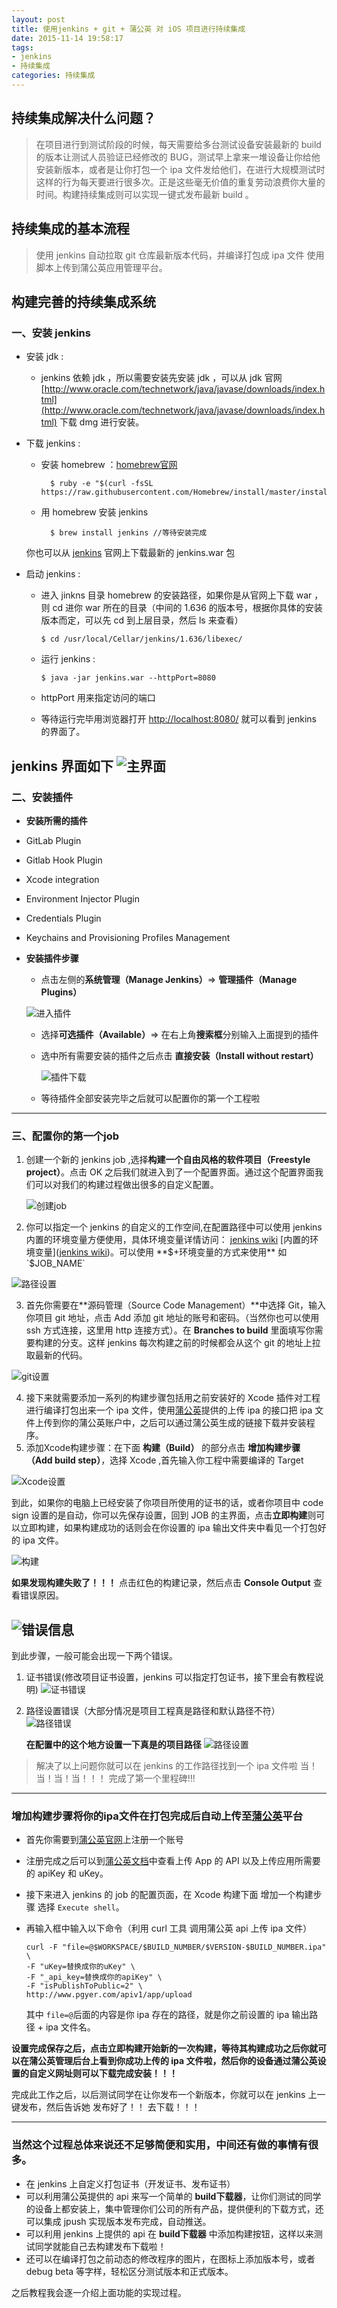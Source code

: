 ```yaml
---
layout: post
title: 使用jenkins + git + 蒲公英 对 iOS 项目进行持续集成
date: 2015-11-14 19:58:17
tags:
- jenkins
- 持续集成
categories: 持续集成
---
```


## 持续集成解决什么问题？
>在项目进行到测试阶段的时候，每天需要给多台测试设备安装最新的 build 的版本让测试人员验证已经修改的 BUG，测试早上拿来一堆设备让你给他安装新版本，或者是让你打包一个 ipa 文件发给他们，在进行大规模测试时这样的行为每天要进行很多次。正是这些毫无价值的重复劳动浪费你大量的时间。构建持续集成则可以实现一键式发布最新 build 。

## 持续集成的基本流程
>使用 jenkins 自动拉取 git 仓库最新版本代码，并编译打包成 ipa 文件 使用脚本上传到蒲公英应用管理平台。



## 构建完善的持续集成系统
### 一、安装 jenkins
* 安装 jdk : 
	* jenkins 依赖 jdk ，所以需要安装先安装 jdk ，可以从 jdk 官网 [http://www.oracle.com/technetwork/java/javase/downloads/index.html](http://www.oracle.com/technetwork/java/javase/downloads/index.html) 下载 dmg 进行安装。
* 下载 jenkins : 

	* 安装 homebrew ：[homebrew官网](http://brew.sh/)
			
			$ ruby -e "$(curl -fsSL https://raw.githubusercontent.com/Homebrew/install/master/install)"
	* 用 homebrew 安装 jenkins

			$ brew install jenkins //等待安装完成
	
	你也可以从 [jenkins](http://jenkins-ci.org/) 官网上下载最新的 jenkins.war 包
	
* 启动 jenkins :
  
	* 进入 jinkns 目录 homebrew 的安装路径，如果你是从官网上下载 war ，则 cd 进你 war 所在的目录（中间的 1.636 的版本号，根据你具体的安装版本而定，可以先 cd 到上层目录，然后 ls 来查看）
	
		`$ cd /usr/local/Cellar/jenkins/1.636/libexec/`		 		
	* 运行 jenkins :
	 	
		`$ java -jar jenkins.war --httpPort=8080`
	
	* httpPort 用来指定访问的端口

	* 等待运行完毕用浏览器打开 [http://localhost:8080/](http://localhost:8080/) 就可以看到 jenkins 的界面了。

jenkins 界面如下
![主界面](http://7xo9cc.com1.z0.glb.clouddn.com/blog_jenkins_home)
----------------------
### 二、安装插件
*  **安装所需的插件**  
 * GitLab Plugin
 * Gitlab Hook Plugin
 * Xcode integration
 * Environment Injector Plugin
 * Credentials Plugin
 * Keychains and Provisioning Profiles Management
 
 
* **安装插件步骤**
	* 点击左侧的**系统管理（Manage Jenkins）**=> **管理插件（Manage Plugins）**

     ![进入插件](http://7xo9cc.com1.z0.glb.clouddn.com/blog_manager_plugus.png)
     
    * 选择**可选插件（Available）**=> 在右上角**搜索框**分别输入上面提到的插件

    * 选中所有需要安装的插件之后点击 **直接安装（Install without restart）**

       ![插件下载](http://7xo9cc.com1.z0.glb.clouddn.com/blog_download_plugus.png)


  * 等待插件全部安装完毕之后就可以配置你的第一个工程啦
   
   
-------------------------
### 三、配置你的第一个job
1. 创建一个新的 jenkins job ,选择**构建一个自由风格的软件项目（Freestyle project）**。点击 OK 之后我们就进入到了一个配置界面。通过这个配置界面我们可以对我们的构建过程做出很多的自定义配置。
 
	![创建job](http://7xo9cc.com1.z0.glb.clouddn.com/blog_create_home)


2. 你可以指定一个 jenkins 的自定义的工作空间,在配置路径中可以使用 jenkins 内置的环境变量方便使用，具体环境变量详情访问： [jenkins wiki](https://wiki.jenkins-ci.org/display/JENKINS/Building+a+software+project) [内置的环境变量]([jenkins wiki](https://wiki.jenkins-ci.org/display/JENKINS/Building+a+software+project))。可以使用 **$+环境变量的方式来使用** 如 `$JOB_NAME`

  ![路径设置](http://7xo9cc.com1.z0.glb.clouddn.com/blog_path_setting.png)
  
  
3. 首先你需要在**源码管理（Source Code Management）**中选择 Git，输入你项目 git 地址，点击 Add 添加 git 地址的账号和密码。（当然你也可以使用 ssh 方式连接，这里用 http 连接方式）。在 **Branches to build** 里面填写你需要构建的分支。这样 jenkins 每次构建之前的时候都会从这个 git 的地址上拉取最新的代码。

![git设置](http://7xo9cc.com1.z0.glb.clouddn.com/blog_git_setting.png)


4. 接下来就需要添加一系列的构建步骤包括用之前安装好的 Xcode 插件对工程进行编译打包出来一个 ipa 文件，使用[蒲公英](www.pgyer.com)提供的上传 ipa 的接口把 ipa 文件上传到你的蒲公英账户中，之后可以通过蒲公英生成的链接下载并安装程序。
5. 添加Xcode构建步骤：在下面 **构建（Build）** 的部分点击 **增加构建步骤（Add build step）**，选择 Xcode ,首先输入你工程中需要编译的 Target 

![Xcode设置](http://7xo9cc.com1.z0.glb.clouddn.com/blogBulid_Xcode_Setting.png)

到此，如果你的电脑上已经安装了你项目所使用的证书的话，或者你项目中 code sign 设置的是自动，你可以先保存设置，回到 JOB 的主界面，点击**立即构建**则可以立即构建，如果构建成功的话则会在你设置的 ipa 输出文件夹中看见一个打包好的 ipa 文件。

![构建](http://7xo9cc.com1.z0.glb.clouddn.com/blog_BUILD_NOW.png)

**如果发现构建失败了！！！**
点击红色的构建记录，然后点击 **Console Output** 查看错误原因。


![错误信息](http://7xo9cc.com1.z0.glb.clouddn.com/blog_BUILD_CONT.png)
-----------------------------
到此步骤，一般可能会出现一下两个错误。

1. 证书错误(修改项目证书设置，jenkins 可以指定打包证书，接下里会有教程说明)
![证书错误](http://7xo9cc.com1.z0.glb.clouddn.com/blog_BUILD_FILE2.png)

2. 路径设置错误（大部分情况是项目工程真是路径和默认路径不符）
![路径错误](http://7xo9cc.com1.z0.glb.clouddn.com/blog_BUILD_FILE.png)

	**在配置中的这个地方设置一下真是的项目路径**
	![路径设置](http://7xo9cc.com1.z0.glb.clouddn.com/blog_xcode_path)
	
>解决了以上问题你就可以在 jenkins 的工作路径找到一个 ipa 文件啦
当！当！当！当！！！
完成了第一个里程碑!!!

---------
### 增加构建步骤将你的ipa文件在打包完成后自动上传至[蒲公英](www.pgyer.com)平台

* 首先你需要到[蒲公英官网](www.pgyer.com)上注册一个账号
* 注册完成之后可以到[蒲公英文档](http://www.pgyer.com/doc/api#uploadApp)中查看上传 App 的 API 以及上传应用所需要的 apiKey 和 uKey。
* 接下来进入 jenkins 的 job 的配置页面，在 Xcode 构建下面 增加一个构建步骤 选择 `Execute shell`。
* 再输入框中输入以下命令（利用 curl 工具 调用蒲公英 api 上传 ipa 文件）
 
	```
	curl -F "file=@$WORKSPACE/$BUILD_NUMBER/$VERSION-$BUILD_NUMBER.ipa" \
	-F "uKey=替换成你的uKey" \
	-F "_api_key=替换成你的apiKey" \
	-F "isPublishToPublic=2" \
	http://www.pgyer.com/apiv1/app/upload
	```
	其中 `file=@`后面的内容是你 ipa 存在的路径，就是你之前设置的 ipa 	输出路径 + ipa 文件名。


**设置完成保存之后，点击立即构建开始新的一次构建，等待其构建成功之后你就可以在蒲公英管理后台上看到你成功上传的 ipa 文件啦，然后你的设备通过蒲公英设置的自定义网址则可以下载完成安装！！！**

完成此工作之后，以后测试同学在让你发布一个新版本，你就可以在 jenkins 上一键发布，然后告诉她 发布好了！！ 去下载！！！

-------------
### 当然这个过程总体来说还不足够简便和实用，中间还有做的事情有很多。

* 在 jenkins 上自定义打包证书（开发证书、发布证书）
* 可以利用蒲公英提供的 api 来写一个简单的 **build下载器**，让你们测试的同学的设备上都安装上，集中管理你们公司的所有产品，提供便利的下载方式，还可以集成 jpush 实现版本发布完成，自动推送。
* 可以利用 jenkins 上提供的 api 在 **build下载器** 中添加构建按钮，这样以来测试同学就能自己去构建发布下载啦！
* 还可以在编译打包之前动态的修改程序的图片，在图标上添加版本号，或者 debug beta 等字样，轻松区分测试版本和正式版本。

之后教程我会逐一介绍上面功能的实现过程。

